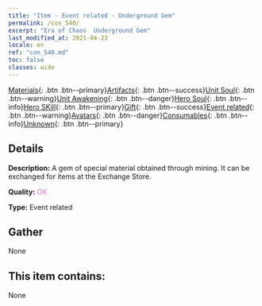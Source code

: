 ```yaml
---
title: "Item - Event related - Underground Gem"
permalink: /con_540/
excerpt: "Era of Chaos  Underground Gem"
last_modified_at: 2021-04-23
locale: en
ref: "con_540.md"
toc: false
classes: wide
---
```

 [Materials](/Items/){: .btn .btn--primary}[Artifacts](/Items/Artifacts/){: .btn .btn--success}[Unit Soul](/Items/UnitSoul/){: .btn .btn--warning}[Unit Awakening](/Items/UnitAwakening/){: .btn .btn--danger}[Hero Soul](/Items/HeroSoul/){: .btn .btn--info}[Hero SKill](/Items/HeroSkill/){: .btn .btn--primary}[Gift](/Items/Gift/){: .btn .btn--success}[Event related](/Items/Events/){: .btn .btn--warning}[Avatars](/Items/Avatars/){: .btn .btn--danger}[Consumables](/Items/Consumables/){: .btn .btn--info}[Unknown](/Items/Unknown/){: .btn .btn--primary}

## Details
 **Description:** A gem of special material obtained through mining. It can be exchanged for items at the Exchange Store.

 **Quality:** <span style="color: #DA70D6">OK</span>

 **Type:** Event related

## Gather

  None

## This item contains:

  None

